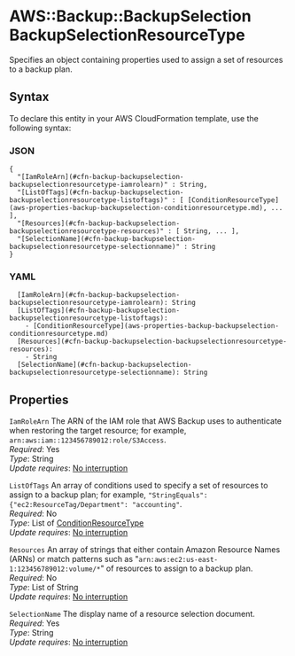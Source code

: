 # AWS::Backup::BackupSelection BackupSelectionResourceType<a name="aws-properties-backup-backupselection-backupselectionresourcetype"></a>

Specifies an object containing properties used to assign a set of resources to a backup plan\.

## Syntax<a name="aws-properties-backup-backupselection-backupselectionresourcetype-syntax"></a>

To declare this entity in your AWS CloudFormation template, use the following syntax:

### JSON<a name="aws-properties-backup-backupselection-backupselectionresourcetype-syntax.json"></a>

```
{
  "[IamRoleArn](#cfn-backup-backupselection-backupselectionresourcetype-iamrolearn)" : String,
  "[ListOfTags](#cfn-backup-backupselection-backupselectionresourcetype-listoftags)" : [ [ConditionResourceType](aws-properties-backup-backupselection-conditionresourcetype.md), ... ],
  "[Resources](#cfn-backup-backupselection-backupselectionresourcetype-resources)" : [ String, ... ],
  "[SelectionName](#cfn-backup-backupselection-backupselectionresourcetype-selectionname)" : String
}
```

### YAML<a name="aws-properties-backup-backupselection-backupselectionresourcetype-syntax.yaml"></a>

```
  [IamRoleArn](#cfn-backup-backupselection-backupselectionresourcetype-iamrolearn): String
  [ListOfTags](#cfn-backup-backupselection-backupselectionresourcetype-listoftags): 
    - [ConditionResourceType](aws-properties-backup-backupselection-conditionresourcetype.md)
  [Resources](#cfn-backup-backupselection-backupselectionresourcetype-resources): 
    - String
  [SelectionName](#cfn-backup-backupselection-backupselectionresourcetype-selectionname): String
```

## Properties<a name="aws-properties-backup-backupselection-backupselectionresourcetype-properties"></a>

`IamRoleArn`  <a name="cfn-backup-backupselection-backupselectionresourcetype-iamrolearn"></a>
The ARN of the IAM role that AWS Backup uses to authenticate when restoring the target resource; for example, `arn:aws:iam::123456789012:role/S3Access`\.  
*Required*: Yes  
*Type*: String  
*Update requires*: [No interruption](https://docs.aws.amazon.com/AWSCloudFormation/latest/UserGuide/using-cfn-updating-stacks-update-behaviors.html#update-no-interrupt)

`ListOfTags`  <a name="cfn-backup-backupselection-backupselectionresourcetype-listoftags"></a>
An array of conditions used to specify a set of resources to assign to a backup plan; for example, `"StringEquals": {"ec2:ResourceTag/Department": "accounting"`\.  
*Required*: No  
*Type*: List of [ConditionResourceType](aws-properties-backup-backupselection-conditionresourcetype.md)  
*Update requires*: [No interruption](https://docs.aws.amazon.com/AWSCloudFormation/latest/UserGuide/using-cfn-updating-stacks-update-behaviors.html#update-no-interrupt)

`Resources`  <a name="cfn-backup-backupselection-backupselectionresourcetype-resources"></a>
An array of strings that either contain Amazon Resource Names \(ARNs\) or match patterns such as "`arn:aws:ec2:us-east-1:123456789012:volume/*`" of resources to assign to a backup plan\.  
*Required*: No  
*Type*: List of String  
*Update requires*: [No interruption](https://docs.aws.amazon.com/AWSCloudFormation/latest/UserGuide/using-cfn-updating-stacks-update-behaviors.html#update-no-interrupt)

`SelectionName`  <a name="cfn-backup-backupselection-backupselectionresourcetype-selectionname"></a>
The display name of a resource selection document\.  
*Required*: Yes  
*Type*: String  
*Update requires*: [No interruption](https://docs.aws.amazon.com/AWSCloudFormation/latest/UserGuide/using-cfn-updating-stacks-update-behaviors.html#update-no-interrupt)